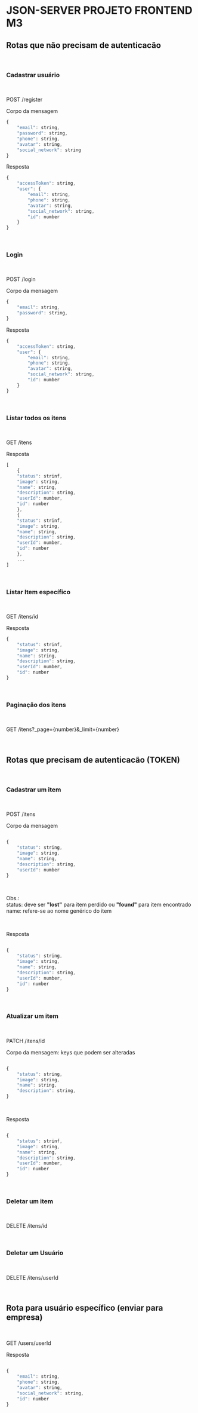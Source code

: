# JSON-SERVER PROJETO FRONTEND M3

## Rotas que não precisam de autenticacão

<br>

### **Cadastrar usuário**

<br>

POST /register

Corpo da mensagem

```javascript
{
	"email": string,
	"password": string,
	"phone": string,
	"avatar": string,
	"social_network": string
}
```

Resposta

```javascript
{
	"accessToken": string,
	"user": {
		"email": string,
	    "phone": string,
	    "avatar": string,
	    "social_network": string,
        "id": number
	}
}
```

<br>

### **Login**

<br>

POST /login

Corpo da mensagem

```javascript
{
	"email": string,
	"password": string,
}
```

Resposta

```javascript
{
	"accessToken": string,
	"user": {
		"email": string,
	    "phone": string,
	    "avatar": string,
	    "social_network": string,
        "id": number
	}
}
```

<br>

### **Listar todos os itens**

<br>

GET /itens

Resposta

```javascript
[
    {
    "status": strinf,
	"image": string,
	"name": string,
	"description": string,
	"userId": number,
	"id": number
    },
    {
    "status": strinf,
	"image": string,
	"name": string,
	"description": string,
	"userId": number,
	"id": number
    },
    ...
]
```

<br>

### **Listar Item específico**

<br>

GET /itens/id

Resposta

```javascript
{
    "status": strinf,
	"image": string,
	"name": string,
	"description": string,
	"userId": number,
	"id": number
}
```

<br>

### **Paginação dos itens**

<br>

GET /itens?\_page={number}&\_limit={number}

<br>

## Rotas que precisam de autenticacão (TOKEN)

<br>

### **Cadastrar um item**

<br>

POST /itens

Corpo da mensagem

```javascript

{
	"status": string,
	"image": string,
	"name": string,
	"description": string,
	"userId": number
}

```

<br>

Obs.: <br>
status: deve ser **"lost"** para item perdido ou **"found"** para item encontrado <br>
name: refere-se ao nome genérico do item

<br>

Resposta

```javascript

{
	"status": string,
	"image": string,
	"name": string,
	"description": string,
	"userId": number,
	"id": number
}

```

<br>

### **Atualizar um item**

<br>

PATCH /itens/id

Corpo da mensagem: keys que podem ser alteradas

```javascript

{
	"status": string,
	"image": string,
	"name": string,
	"description": string,
}

```

<br>

Resposta

```javascript

{
	"status": strinf,
	"image": string,
	"name": string,
	"description": string,
	"userId": number,
	"id": number
}

```

<br>

### **Deletar um item**

<br>

DELETE /itens/id

<br>

### **Deletar um Usuário**

<br>

DELETE /itens/userId

<br>

## Rota para usuário específico (enviar para empresa)

<br>

GET /users/userId

Resposta

```javascript

{
	"email": string,
	"phone": string,
	"avatar": string,
	"social_network": string,
	"id": number
}
```
